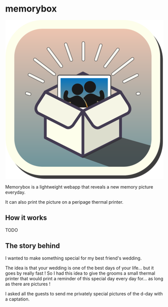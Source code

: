 # memorybox

![Memorybox logo](./memorybox.svg?raw=true "Memorybox logo")

Memorybox is a lightweight webapp that reveals a new memory picture everyday.

It can also print the picture on a peripage thermal printer.

## How it works

TODO

## The story behind

I wanted to make something special for my best friend's wedding.

The idea is that your wedding is one of the best days of your life... but it goes by really fast ! So I had this idea to give the grooms a small thermal printer that would print a reminder of this special day every day for... as long as there are pictures !

I asked all the guests to send me privately special pictures of the d-day with a captation.
